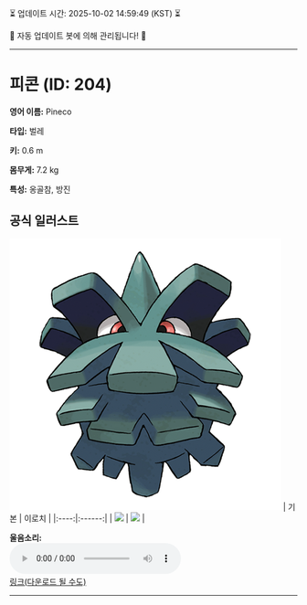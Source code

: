 
⏳ 업데이트 시간: 2025-10-02 14:59:49 (KST) ⏳

🤖 자동 업데이트 봇에 의해 관리됩니다! 🤖

---

# 피콘 (ID: 204)
**영어 이름:** Pineco

**타입:** 벌레

**키:** 0.6 m

**몸무게:** 7.2 kg

**특성:** 옹골참, 방진

## 공식 일러스트
![](https://raw.githubusercontent.com/PokeAPI/sprites/master/sprites/pokemon/other/official-artwork/204.png)
| 기본 | 이로치 |
|:----:|:------:|
| <img src="http://play.pokemonshowdown.com/sprites/ani/pineco.gif" width="200"> | <img src="http://play.pokemonshowdown.com/sprites/ani-shiny/pineco.gif" width="200"> |

**울음소리:**<br><audio controls src="https://raw.githubusercontent.com/PokeAPI/cries/main/cries/pokemon/latest/204.ogg"></audio><br> [링크(다운로드 될 수도)](https://raw.githubusercontent.com/PokeAPI/cries/main/cries/pokemon/latest/204.ogg)


---
